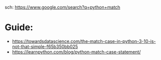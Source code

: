 sch: https://www.google.com/search?q=python+match

# Guide:
- https://towardsdatascience.com/the-match-case-in-python-3-10-is-not-that-simple-f65b350bb025
- https://learnpython.com/blog/python-match-case-statement/
